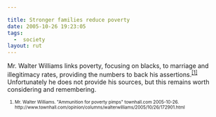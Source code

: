 ```yaml
---

title: Stronger families reduce poverty
date: 2005-10-26 19:23:05
tags:
  -  society
layout: rut
---
```


<p>Mr. Walter Williams links poverty, focusing on blacks, to marriage and illegitimacy rates, providing the numbers to back his assertions.<sup><a href="http://www.townhall.com/opinion/columns/walterwilliams/2005/10/26/172901.html" title="Ammunition for poverty pimps">[1]</a></sup> Unfortunately he does not provide his sources, but this remains worth considering and remembering.</p>  <font size="-2"> <ol> <li>Mr. Walter Williams. "Ammunition for poverty pimps" townhall.com 2005-10-26. http://www.townhall.com/opinion/columns/walterwilliams/2005/10/26/172901.html </li> </ol> </font>

